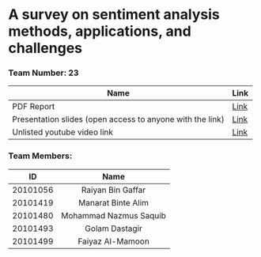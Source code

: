 # A survey on sentiment analysis methods, applications, and challenges

### Team Number: 23

| Name | Link |
| --- | --- |
| PDF Report | [Link](https://github.com/golamdastagir/CSE431_team23/blob/5e01642cb9659080a1dedc2031f64b73bf0f333d/submission1/research%20report.pdf) |
| Presentation slides (open access to anyone with the link) | [Link]() |
| Unlisted youtube video link | [Link](https://www.youtube.com) |



### Team Members:

| ID | Name |
| :---: | :---: |
| 20101056 | Raiyan Bin Gaffar |
| 20101419 | Manarat Binte Alim |
| 20101480 | Mohammad Nazmus Saquib |
| 20101493 | Golam Dastagir |
| 20101499 | Faiyaz Al-Mamoon |
